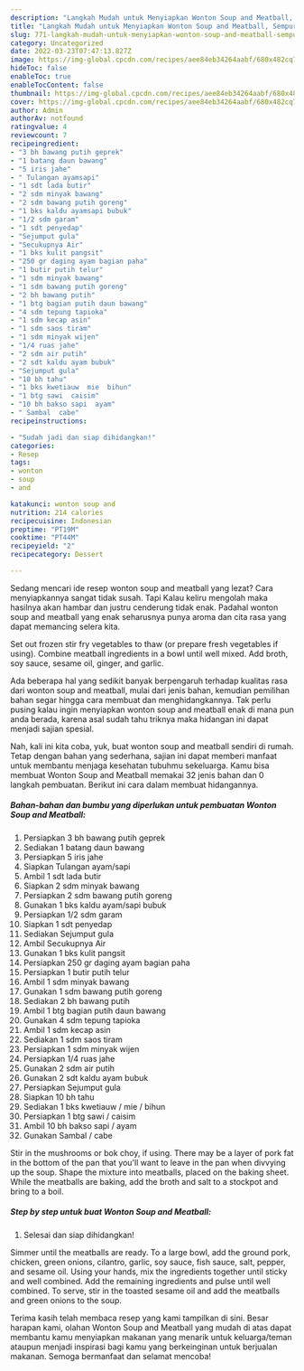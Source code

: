 ```yaml
---
description: "Langkah Mudah untuk Menyiapkan Wonton Soup and Meatball, Sempurna"
title: "Langkah Mudah untuk Menyiapkan Wonton Soup and Meatball, Sempurna"
slug: 771-langkah-mudah-untuk-menyiapkan-wonton-soup-and-meatball-sempurna
category: Uncategorized
date: 2022-03-23T07:47:13.827Z
image: https://img-global.cpcdn.com/recipes/aee84eb34264aabf/680x482cq70/wonton-soup-and-meatball-foto-resep-utama.jpg
hideToc: false
enableToc: true
enableTocContent: false
thumbnail: https://img-global.cpcdn.com/recipes/aee84eb34264aabf/680x482cq70/wonton-soup-and-meatball-foto-resep-utama.jpg
cover: https://img-global.cpcdn.com/recipes/aee84eb34264aabf/680x482cq70/wonton-soup-and-meatball-foto-resep-utama.jpg
author: Admin
authorAv: notfound
ratingvalue: 4
reviewcount: 7
recipeingredient:
- "3 bh bawang putih geprek"
- "1 batang daun bawang"
- "5 iris jahe"
- " Tulangan ayamsapi"
- "1 sdt lada butir"
- "2 sdm minyak bawang"
- "2 sdm bawang putih goreng"
- "1 bks kaldu ayamsapi bubuk"
- "1/2 sdm garam"
- "1 sdt penyedap"
- "Sejumput gula"
- "Secukupnya Air"
- "1 bks kulit pangsit"
- "250 gr daging ayam bagian paha"
- "1 butir putih telur"
- "1 sdm minyak bawang"
- "1 sdm bawang putih goreng"
- "2 bh bawang putih"
- "1 btg bagian putih daun bawang"
- "4 sdm tepung tapioka"
- "1 sdm kecap asin"
- "1 sdm saos tiram"
- "1 sdm minyak wijen"
- "1/4 ruas jahe"
- "2 sdm air putih"
- "2 sdt kaldu ayam bubuk"
- "Sejumput gula"
- "10 bh tahu"
- "1 bks kwetiauw  mie  bihun"
- "1 btg sawi  caisim"
- "10 bh bakso sapi  ayam"
- " Sambal  cabe"
recipeinstructions:

- "Sudah jadi dan siap dihidangkan!"
categories:
- Resep
tags:
- wonton
- soup
- and

katakunci: wonton soup and 
nutrition: 214 calories
recipecuisine: Indonesian
preptime: "PT19M"
cooktime: "PT44M"
recipeyield: "2"
recipecategory: Dessert

---
```



Sedang mencari ide resep wonton soup and meatball yang lezat? Cara menyiapkannya sangat tidak susah. Tapi Kalau keliru mengolah maka hasilnya akan hambar dan justru cenderung tidak enak. Padahal wonton soup and meatball yang enak seharusnya punya aroma dan cita rasa yang dapat memancing selera kita.


Set out frozen stir fry vegetables to thaw (or prepare fresh vegetables if using). Combine meatball ingredients in a bowl until well mixed. Add broth, soy sauce, sesame oil, ginger, and garlic.

Ada beberapa hal yang sedikit banyak berpengaruh terhadap kualitas rasa dari wonton soup and meatball, mulai dari jenis bahan, kemudian pemilihan bahan segar hingga cara membuat dan menghidangkannya. Tak perlu pusing kalau ingin menyiapkan wonton soup and meatball enak di mana pun anda berada, karena asal sudah tahu triknya maka hidangan ini dapat menjadi sajian spesial.


Nah, kali ini kita coba, yuk, buat wonton soup and meatball sendiri di rumah. Tetap dengan bahan yang sederhana, sajian ini dapat memberi manfaat untuk membantu menjaga kesehatan tubuhmu sekeluarga. Kamu bisa membuat Wonton Soup and Meatball memakai 32 jenis bahan dan 0 langkah pembuatan. Berikut ini cara dalam membuat hidangannya.

<!--inarticleads1-->

##### Bahan-bahan dan bumbu yang diperlukan untuk pembuatan Wonton Soup and Meatball:

1. Persiapkan 3 bh bawang putih geprek
1. Sediakan 1 batang daun bawang
1. Persiapkan 5 iris jahe
1. Siapkan  Tulangan ayam/sapi
1. Ambil 1 sdt lada butir
1. Siapkan 2 sdm minyak bawang
1. Persiapkan 2 sdm bawang putih goreng
1. Gunakan 1 bks kaldu ayam/sapi bubuk
1. Persiapkan 1/2 sdm garam
1. Siapkan 1 sdt penyedap
1. Sediakan Sejumput gula
1. Ambil Secukupnya Air
1. Gunakan 1 bks kulit pangsit
1. Persiapkan 250 gr daging ayam bagian paha
1. Persiapkan 1 butir putih telur
1. Ambil 1 sdm minyak bawang
1. Gunakan 1 sdm bawang putih goreng
1. Sediakan 2 bh bawang putih
1. Ambil 1 btg bagian putih daun bawang
1. Gunakan 4 sdm tepung tapioka
1. Ambil 1 sdm kecap asin
1. Sediakan 1 sdm saos tiram
1. Persiapkan 1 sdm minyak wijen
1. Persiapkan 1/4 ruas jahe
1. Gunakan 2 sdm air putih
1. Gunakan 2 sdt kaldu ayam bubuk
1. Persiapkan Sejumput gula
1. Siapkan 10 bh tahu
1. Sediakan 1 bks kwetiauw / mie / bihun
1. Persiapkan 1 btg sawi / caisim
1. Ambil 10 bh bakso sapi / ayam
1. Gunakan  Sambal / cabe


Stir in the mushrooms or bok choy, if using. There may be a layer of pork fat in the bottom of the pan that you&#39;ll want to leave in the pan when divvying up the soup. Shape the mixture into meatballs, placed on the baking sheet. While the meatballs are baking, add the broth and salt to a stockpot and bring to a boil. 

<!--inarticleads2-->

##### Step by step untuk buat Wonton Soup and Meatball:


1. Selesai dan siap dihidangkan!

Simmer until the meatballs are ready. To a large bowl, add the ground pork, chicken, green onions, cilantro, garlic, soy sauce, fish sauce, salt, pepper, and sesame oil. Using your hands, mix the ingredients together until sticky and well combined. Add the remaining ingredients and pulse until well combined. To serve, stir in the toasted sesame oil and add the meatballs and green onions to the soup. 

Terima kasih telah membaca resep yang kami tampilkan di sini. Besar harapan kami, olahan Wonton Soup and Meatball yang mudah di atas dapat membantu kamu menyiapkan makanan yang menarik untuk keluarga/teman ataupun menjadi inspirasi bagi kamu yang berkeinginan untuk berjualan makanan. Semoga bermanfaat dan selamat mencoba!
